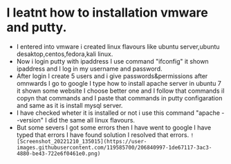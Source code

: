 # I leatnt how to installation vmware and putty.
* I entered into vmware i created linux flavours like ubuntu server,ubuntu desaktop,centos,fedora,kali linux.
* Now i login putty with ipaddress I use command "ifconfig" it shown ipaddress and I log in my username and password.
* After login I create 5 users and i give passwords&permissions after omnwards I go to google I type how to install apache server in ubuntu 7 it shown some website I
   choose better one and I follow that commands iI copyn that commands and I paste that commands in putty configaration and  same as it is install mysql server.
* I have checked wheter it is installed or not i use this command "apache --version" I did the same all linux flavours.
* But some severs I got some errors then I have went to google I have typed that errors I have found solution I resolved that errors.
    ```![Screenshot_20221210_135015](https://user-images.githubusercontent.com/119585700/206840997-1de67117-3ac3-4880-be43-722e6f0461e0.png)```

